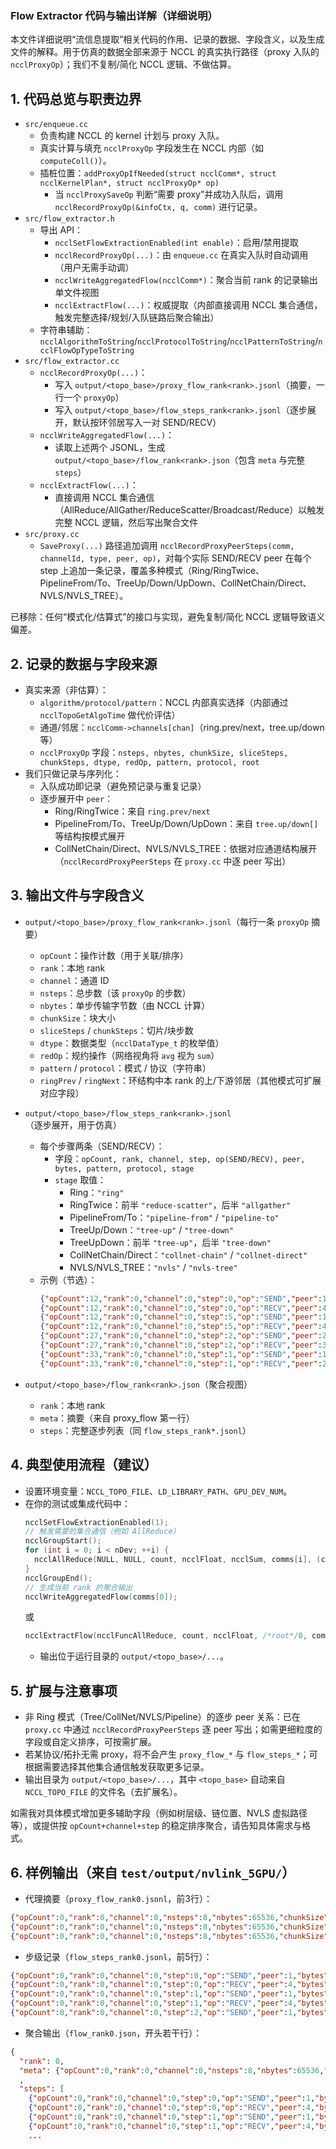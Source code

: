 ### Flow Extractor 代码与输出详解（详细说明）

本文件详细说明“流信息提取”相关代码的作用、记录的数据、字段含义，以及生成文件的解释。用于仿真的数据全部来源于 NCCL 的真实执行路径（proxy 入队的 `ncclProxyOp`）；我们不复制/简化 NCCL 逻辑、不做估算。

## 1. 代码总览与职责边界

- `src/enqueue.cc`
  - 负责构建 NCCL 的 kernel 计划与 proxy 入队。
  - 真实计算与填充 `ncclProxyOp` 字段发生在 NCCL 内部（如 `computeColl()`）。
  - 插桩位置：`addProxyOpIfNeeded(struct ncclComm*, struct ncclKernelPlan*, struct ncclProxyOp* op)`
    - 当 `ncclProxySaveOp` 判断“需要 proxy”并成功入队后，调用 `ncclRecordProxyOp(&infoCtx, q, comm)` 进行记录。
- `src/flow_extractor.h`
  - 导出 API：
    - `ncclSetFlowExtractionEnabled(int enable)`：启用/禁用提取
    - `ncclRecordProxyOp(...)`：由 `enqueue.cc` 在真实入队时自动调用（用户无需手动调）
    - `ncclWriteAggregatedFlow(ncclComm*)`：聚合当前 rank 的记录输出单文件视图
    - `ncclExtractFlow(...)`：权威提取（内部直接调用 NCCL 集合通信，触发完整选择/规划/入队链路后聚合输出）
  - 字符串辅助：`ncclAlgorithmToString`/`ncclProtocolToString`/`ncclPatternToString`/`ncclFlowOpTypeToString`
- `src/flow_extractor.cc`
  - `ncclRecordProxyOp(...)`：
    - 写入 `output/<topo_base>/proxy_flow_rank<rank>.jsonl`（摘要，一行一个 `proxyOp`）
    - 写入 `output/<topo_base>/flow_steps_rank<rank>.jsonl`（逐步展开，默认按环邻居写入一对 SEND/RECV）
  - `ncclWriteAggregatedFlow(...)`：
    - 读取上述两个 JSONL，生成 `output/<topo_base>/flow_rank<rank>.json`（包含 `meta` 与完整 `steps`）
  - `ncclExtractFlow(...)`：
    - 直接调用 NCCL 集合通信（AllReduce/AllGather/ReduceScatter/Broadcast/Reduce）以触发完整 NCCL 逻辑，然后写出聚合文件
- `src/proxy.cc`
  - `SaveProxy(...)` 路径追加调用 `ncclRecordProxyPeerSteps(comm, channelId, type, peer, op)`，对每个实际 SEND/RECV peer 在每个 step 上追加一条记录，覆盖多种模式（Ring/RingTwice、PipelineFrom/To、TreeUp/Down/UpDown、CollNetChain/Direct、NVLS/NVLS_TREE）。

已移除：任何“模式化/估算式”的接口与实现，避免复制/简化 NCCL 逻辑导致语义偏差。

## 2. 记录的数据与字段来源

- 真实来源（非估算）：
  - `algorithm/protocol/pattern`：NCCL 内部真实选择（内部通过 `ncclTopoGetAlgoTime` 做代价评估）
  - 通道/邻居：`ncclComm->channels[chan]`（ring.prev/next，tree.up/down 等）
  - `ncclProxyOp` 字段：`nsteps, nbytes, chunkSize, sliceSteps, chunkSteps, dtype, redOp, pattern, protocol, root`
- 我们只做记录与序列化：
  - 入队成功即记录（避免预记录与重复记录）
  - 逐步展开中 `peer`：
    - Ring/RingTwice：来自 `ring.prev/next`
    - PipelineFrom/To、TreeUp/Down/UpDown：来自 `tree.up/down[]` 等结构按模式展开
    - CollNetChain/Direct、NVLS/NVLS_TREE：依据对应通道结构展开（`ncclRecordProxyPeerSteps` 在 `proxy.cc` 中逐 peer 写出）

## 3. 输出文件与字段含义

- `output/<topo_base>/proxy_flow_rank<rank>.jsonl`（每行一条 `proxyOp` 摘要）
  - `opCount`：操作计数（用于关联/排序）
  - `rank`：本地 rank
  - `channel`：通道 ID
  - `nsteps`：总步数（该 `proxyOp` 的步数）
  - `nbytes`：单步传输字节数（由 NCCL 计算）
  - `chunkSize`：块大小
  - `sliceSteps` / `chunkSteps`：切片/块步数
  - `dtype`：数据类型（`ncclDataType_t` 的枚举值）
  - `redOp`：规约操作（网络视角将 `avg` 视为 `sum`）
  - `pattern` / `protocol`：模式 / 协议（字符串）
  - `ringPrev` / `ringNext`：环结构中本 rank 的上/下游邻居（其他模式可扩展对应字段）

- `output/<topo_base>/flow_steps_rank<rank>.jsonl`（逐步展开，用于仿真）
  - 每个步骤两条（SEND/RECV）：
    - 字段：`opCount, rank, channel, step, op(SEND/RECV), peer, bytes, pattern, protocol, stage`
    - `stage` 取值：
      - Ring：`"ring"`
      - RingTwice：前半 `"reduce-scatter"`，后半 `"allgather"`
      - PipelineFrom/To：`"pipeline-from"` / `"pipeline-to"`
      - TreeUp/Down：`"tree-up"` / `"tree-down"`
      - TreeUpDown：前半 `"tree-up"`，后半 `"tree-down"`
      - CollNetChain/Direct：`"collnet-chain"` / `"collnet-direct"`
      - NVLS/NVLS_TREE：`"nvls"` / `"nvls-tree"`
  - 示例（节选）：
    ```json
    {"opCount":12,"rank":0,"channel":0,"step":0,"op":"SEND","peer":1,"bytes":65536,"pattern":"RING_TWICE","protocol":"SIMPLE","stage":"reduce-scatter"}
    {"opCount":12,"rank":0,"channel":0,"step":0,"op":"RECV","peer":4,"bytes":65536,"pattern":"RING_TWICE","protocol":"SIMPLE","stage":"reduce-scatter"}
    {"opCount":12,"rank":0,"channel":0,"step":5,"op":"SEND","peer":1,"bytes":65536,"pattern":"RING_TWICE","protocol":"SIMPLE","stage":"allgather"}
    {"opCount":12,"rank":0,"channel":0,"step":5,"op":"RECV","peer":4,"bytes":65536,"pattern":"RING_TWICE","protocol":"SIMPLE","stage":"allgather"}
    {"opCount":27,"rank":0,"channel":0,"step":2,"op":"SEND","peer":2,"bytes":32768,"pattern":"TREE_UP","protocol":"LL128","stage":"tree-up"}
    {"opCount":27,"rank":0,"channel":0,"step":2,"op":"RECV","peer":3,"bytes":32768,"pattern":"TREE_UP","protocol":"LL128","stage":"tree-up"}
    {"opCount":33,"rank":0,"channel":0,"step":1,"op":"SEND","peer":1,"bytes":65536,"pattern":"COLLNET_DIRECT","protocol":"SIMPLE","stage":"collnet-direct"}
    {"opCount":33,"rank":0,"channel":0,"step":1,"op":"RECV","peer":2,"bytes":65536,"pattern":"COLLNET_DIRECT","protocol":"SIMPLE","stage":"collnet-direct"}
    ```

- `output/<topo_base>/flow_rank<rank>.json`（聚合视图）
  - `rank`：本地 rank
  - `meta`：摘要（来自 proxy_flow 第一行）
  - `steps`：完整逐步列表（同 `flow_steps_rank*.jsonl`）

## 4. 典型使用流程（建议）

- 设置环境变量：`NCCL_TOPO_FILE`、`LD_LIBRARY_PATH`、`GPU_DEV_NUM`。
- 在你的测试或集成代码中：
  ```c
  ncclSetFlowExtractionEnabled(1);
  // 触发需要的集合通信（例如 AllReduce）
  ncclGroupStart();
  for (int i = 0; i < nDev; ++i) {
    ncclAllReduce(NULL, NULL, count, ncclFloat, ncclSum, comms[i], (cudaStream_t)0);
  }
  ncclGroupEnd();
  // 生成当前 rank 的聚合输出
  ncclWriteAggregatedFlow(comms[0]);
  ```
  或
  ```c
  ncclExtractFlow(ncclFuncAllReduce, count, ncclFloat, /*root*/0, comm);
  ```
  - 输出位于运行目录的 `output/<topo_base>/...`。

## 5. 扩展与注意事项

- 非 Ring 模式（Tree/CollNet/NVLS/Pipeline）的逐步 peer 关系：已在 `proxy.cc` 中通过 `ncclRecordProxyPeerSteps` 逐 peer 写出；如需更细粒度的字段或自定义排序，可按需扩展。
- 若某协议/拓扑无需 proxy，将不会产生 `proxy_flow_*` 与 `flow_steps_*`；可根据需要选择其他集合通信触发获取更多记录。
- 输出目录为 `output/<topo_base>/...`，其中 `<topo_base>` 自动来自 `NCCL_TOPO_FILE` 的文件名（去扩展名）。

如需我对具体模式增加更多辅助字段（例如树层级、链位置、NVLS 虚拟路径等），或提供按 `opCount+channel+step` 的稳定排序聚合，请告知具体需求与格式。 

## 6. 样例输出（来自 `test/output/nvlink_5GPU/`）

- 代理摘要（`proxy_flow_rank0.jsonl`，前3行）：
```json
{"opCount":0,"rank":0,"channel":0,"nsteps":8,"nbytes":65536,"chunkSize":65536,"sliceSteps":1,"chunkSteps":1,"dtype":7,"redOp":0,"pattern":"RING_TWICE","protocol":"LL","ringPrev":4,"ringNext":1}
{"opCount":0,"rank":0,"channel":0,"nsteps":8,"nbytes":65536,"chunkSize":65536,"sliceSteps":1,"chunkSteps":1,"dtype":7,"redOp":0,"pattern":"RING_TWICE","protocol":"LL","ringPrev":4,"ringNext":1}
{"opCount":0,"rank":0,"channel":0,"nsteps":8,"nbytes":65536,"chunkSize":65536,"sliceSteps":1,"chunkSteps":1,"dtype":7,"redOp":0,"pattern":"RING_TWICE","protocol":"LL","ringPrev":4,"ringNext":1}
```

- 步级记录（`flow_steps_rank0.jsonl`，前5行）：
```json
{"opCount":0,"rank":0,"channel":0,"step":0,"op":"SEND","peer":1,"bytes":65536,"pattern":"RING_TWICE","protocol":"LL","stage":"reduce-scatter"}
{"opCount":0,"rank":0,"channel":0,"step":0,"op":"RECV","peer":4,"bytes":65536,"pattern":"RING_TWICE","protocol":"LL","stage":"reduce-scatter"}
{"opCount":0,"rank":0,"channel":0,"step":1,"op":"SEND","peer":1,"bytes":65536,"pattern":"RING_TWICE","protocol":"LL","stage":"reduce-scatter"}
{"opCount":0,"rank":0,"channel":0,"step":1,"op":"RECV","peer":4,"bytes":65536,"pattern":"RING_TWICE","protocol":"LL","stage":"reduce-scatter"}
{"opCount":0,"rank":0,"channel":0,"step":2,"op":"SEND","peer":1,"bytes":65536,"pattern":"RING_TWICE","protocol":"LL","stage":"reduce-scatter"}
```

- 聚合输出（`flow_rank0.json`，开头若干行）：
```json
{
  "rank": 0,
  "meta": {"opCount":0,"rank":0,"channel":0,"nsteps":8,"nbytes":65536,"chunkSize":65536,"sliceSteps":1,"chunkSteps":1,"dtype":7,"redOp":0,"pattern":"RING_TWICE","protocol":"LL","ringPrev":4,"ringNext":1}
  ,
  "steps": [
    {"opCount":0,"rank":0,"channel":0,"step":0,"op":"SEND","peer":1,"bytes":65536,"pattern":"RING_TWICE","protocol":"LL","stage":"reduce-scatter"},
    {"opCount":0,"rank":0,"channel":0,"step":0,"op":"RECV","peer":4,"bytes":65536,"pattern":"RING_TWICE","protocol":"LL","stage":"reduce-scatter"},
    {"opCount":0,"rank":0,"channel":0,"step":1,"op":"SEND","peer":1,"bytes":65536,"pattern":"RING_TWICE","protocol":"LL","stage":"reduce-scatter"},
    {"opCount":0,"rank":0,"channel":0,"step":1,"op":"RECV","peer":4,"bytes":65536,"pattern":"RING_TWICE","protocol":"LL","stage":"reduce-scatter"},
    ...
``` 